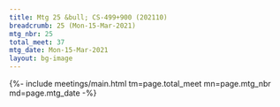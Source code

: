 ```yaml
---
title: Mtg 25 &bull; CS-499+900 (202110)
breadcrumb: 25 (Mon-15-Mar-2021)
mtg_nbr: 25
total_meet: 37
mtg_date: Mon-15-Mar-2021
layout: bg-image
---
```


{%- include meetings/main.html
    tm=page.total_meet
    mn=page.mtg_nbr
    md=page.mtg_date
-%}
